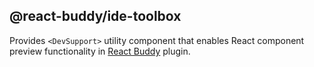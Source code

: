 ## @react-buddy/ide-toolbox 

Provides `<DevSupport>` utility component that enables React component 
preview functionality in [React Buddy](https://plugins.jetbrains.com/plugin/17467-react-buddy) plugin.